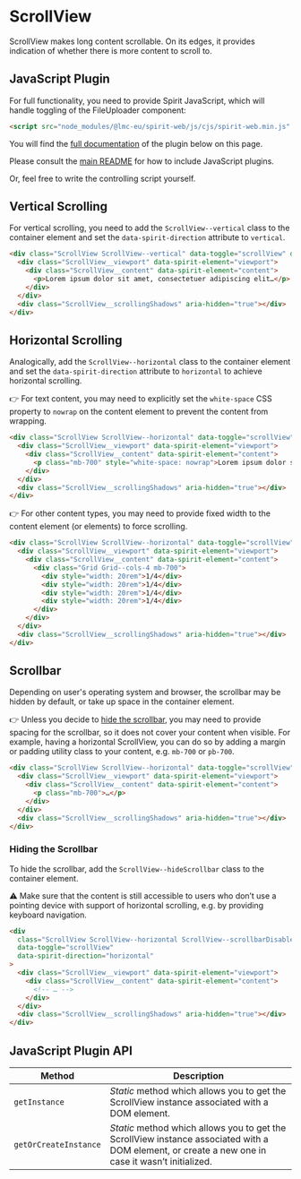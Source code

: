# ScrollView

ScrollView makes long content scrollable. On its edges, it provides indication of whether there is more content to scroll to.

## JavaScript Plugin

For full functionality, you need to provide Spirit JavaScript, which will handle toggling of the FileUploader component:

```html
<script src="node_modules/@lmc-eu/spirit-web/js/cjs/spirit-web.min.js" async></script>
```

You will find the [full documentation](#javascript-plugin-api) of the plugin below on this page.

Please consult the [main README][web-readme] for how to include JavaScript plugins.

Or, feel free to write the controlling script yourself.

## Vertical Scrolling

For vertical scrolling, you need to add the `ScrollView--vertical` class to the container element and set the
`data-spirit-direction` attribute to `vertical`.

```html
<div class="ScrollView ScrollView--vertical" data-toggle="scrollView" data-spirit-direction="vertical">
  <div class="ScrollView__viewport" data-spirit-element="viewport">
    <div class="ScrollView__content" data-spirit-element="content">
      <p>Lorem ipsum dolor sit amet, consectetuer adipiscing elit…</p>
    </div>
  </div>
  <div class="ScrollView__scrollingShadows" aria-hidden="true"></div>
</div>
```

## Horizontal Scrolling

Analogically, add the `ScrollView--horizontal` class to the container element and set the `data-spirit-direction` attribute to
`horizontal` to achieve horizontal scrolling.

👉 For text content, you may need to explicitly set the `white-space` CSS property to `nowrap` on the content element to prevent the
content from wrapping.

```html
<div class="ScrollView ScrollView--horizontal" data-toggle="scrollView" data-spirit-direction="horizontal">
  <div class="ScrollView__viewport" data-spirit-element="viewport">
    <div class="ScrollView__content" data-spirit-element="content">
      <p class="mb-700" style="white-space: nowrap">Lorem ipsum dolor sit amet, consectetuer adipiscing elit…</p>
    </div>
  </div>
  <div class="ScrollView__scrollingShadows" aria-hidden="true"></div>
</div>
```

👉 For other content types, you may need to provide fixed width to the content element (or elements) to force scrolling.

```html
<div class="ScrollView ScrollView--horizontal" data-toggle="scrollView" data-spirit-direction="horizontal">
  <div class="ScrollView__viewport" data-spirit-element="viewport">
    <div class="ScrollView__content" data-spirit-element="content">
      <div class="Grid Grid--cols-4 mb-700">
        <div style="width: 20rem">1/4</div>
        <div style="width: 20rem">1/4</div>
        <div style="width: 20rem">1/4</div>
        <div style="width: 20rem">1/4</div>
      </div>
    </div>
  </div>
  <div class="ScrollView__scrollingShadows" aria-hidden="true"></div>
</div>
```

## Scrollbar

Depending on user's operating system and browser, the scrollbar may be hidden by default, or take up space in the container element.

👉 Unless you decide to [hide the scrollbar](#hiding-the-scrollbar), you may need to provide spacing for the scrollbar, so it does
not cover your content when visible. For example, having a horizontal ScrollView, you can do so by adding a margin or padding utility
class to your content, e.g. `mb-700` or `pb-700`.

```html
<div class="ScrollView ScrollView--horizontal" data-toggle="scrollView" data-spirit-direction="horizontal">
  <div class="ScrollView__viewport" data-spirit-element="viewport">
    <div class="ScrollView__content" data-spirit-element="content">
      <p class="mb-700">…</p>
    </div>
  </div>
  <div class="ScrollView__scrollingShadows" aria-hidden="true"></div>
</div>
```

### Hiding the Scrollbar

To hide the scrollbar, add the `ScrollView--hideScrollbar` class to the container element.

⚠️ Make sure that the content is still accessible to users who don’t use a pointing device with support of horizontal scrolling, e.g. by providing keyboard navigation.

```html
<div
  class="ScrollView ScrollView--horizontal ScrollView--scrollbarDisabled"
  data-toggle="scrollView"
  data-spirit-direction="horizontal"
>
  <div class="ScrollView__viewport" data-spirit-element="viewport">
    <div class="ScrollView__content" data-spirit-element="content">
      <!-- … -->
    </div>
  </div>
  <div class="ScrollView__scrollingShadows" aria-hidden="true"></div>
</div>
```

## JavaScript Plugin API

| Method                | Description                                                                                                                                       |
| --------------------- | ------------------------------------------------------------------------------------------------------------------------------------------------- |
| `getInstance`         | _Static_ method which allows you to get the ScrollView instance associated with a DOM element.                                                    |
| `getOrCreateInstance` | _Static_ method which allows you to get the ScrollView instance associated with a DOM element, or create a new one in case it wasn’t initialized. |

[web-readme]: https://github.com/lmc-eu/spirit-design-system/blob/main/packages/web/README.md
